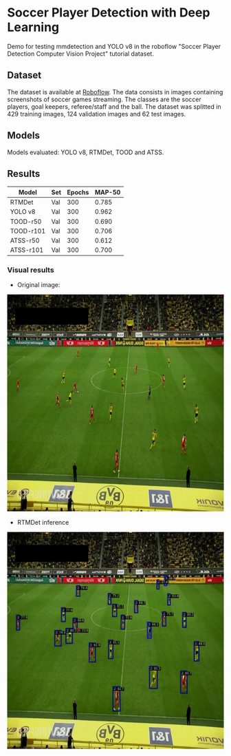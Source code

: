 # Soccer Player Detection with Deep Learning

Demo for testing mmdetection and YOLO v8 in the roboflow "Soccer Player Detection Computer Vision Project" tutorial dataset.


## Dataset

The dataset is available at [Roboflow](https://universe.roboflow.com/prestona/soccer-player-detection-pk7eg). The data consists in images containing screenshots of soccer games streaming. The classes are the soccer players, goal keepers, referee/staff and the ball. The dataset was splitted in 429 training images, 124 validation images and 62 test images.

## Models

Models evaluated: YOLO v8, RTMDet, TOOD and ATSS.

## Results

| Model    | Set | Epochs | MAP-50 |
|----------|-----|--------|--------|
| RTMDet   | Val |   300  | 0.785  |
| YOLO v8  | Val |   300  | 0.962  |
| TOOD-r50 | Val |   300  | 0.690  |
| TOOD-r101| Val |   300  | 0.706  |
| ATSS-r50 | Val |   300  | 0.612  |
| ATSS-r101| Val |   300  | 0.700  |

### Visual results

- Original image:

![RTMDet result](imgs/798b45_3_7_png_jpg.rf.65da737c630bf725764deff92ce8ce5d.jpg)

- RTMDet inference

 ![RTMDet result](imgs/798b45_3_7_png_jpg.rf.65da737c630bf725764deff92ce8ce5d_rtmdet.jpg)